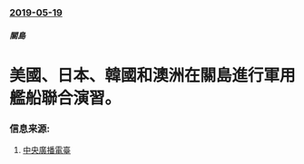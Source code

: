 ### [2019-05-19](/news/2019/05/19/index.md)

##### 關島
# 美國、日本、韓國和澳洲在關島進行軍用艦船聯合演習。 




### 信息来源:

1. [中央廣播電臺](https://www.rti.org.tw/news/view/id/2021669)
